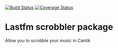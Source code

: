 [![Build Status](https://travis-ci.org/Cantik-Music-Player/lastfm-scrobbler.svg?branch=master)](https://travis-ci.org/Cantik-Music-Player/lastfm-scrobbler)
[![Coverage Status](https://coveralls.io/repos/github/Cantik-Music-Player/lastfm-scrobbler/badge.svg?branch=master)](https://coveralls.io/github/Cantik-Music-Player/lastfm-scrobbler?branch=master)

# Lastfm scrobbler package

Allow you to scrobble your music in Cantik
